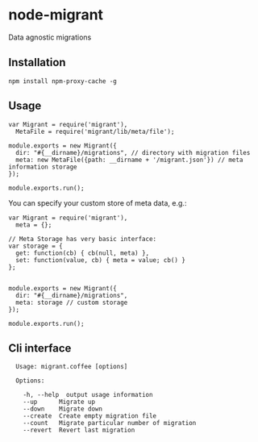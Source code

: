 node-migrant
============

Data agnostic migrations



## Installation

    npm install npm-proxy-cache -g


## Usage

```
var Migrant = require('migrant'),
  MetaFile = require('migrant/lib/meta/file');

module.exports = new Migrant({
  dir: "#{__dirname}/migrations", // directory with migration files
  meta: new MetaFile({path: __dirname + '/migrant.json'}) // meta information storage
});

module.exports.run();
```

You can specify your custom store of meta data, e.g.:

```
var Migrant = require('migrant'),
  meta = {};

// Meta Storage has very basic interface:
var storage = {
  get: function(cb) { cb(null, meta) },
  set: function(value, cb) { meta = value; cb() }
};


module.exports = new Migrant({
  dir: "#{__dirname}/migrations",
  meta: storage // custom storage
});

module.exports.run();
```


## Cli interface

```
  Usage: migrant.coffee [options]

  Options:

    -h, --help  output usage information
    --up      Migrate up
    --down    Migrate down
    --create  Create empty migration file
    --count   Migrate particular number of migration
    --revert  Revert last migration
```
